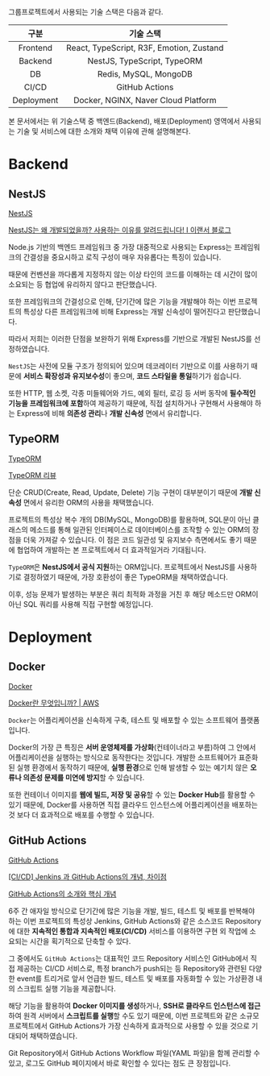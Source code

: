 그룹프로젝트에서 사용되는 기술 스택은 다음과 같다.

|    구분    |                기술 스택                 |
| :--------: | :--------------------------------------: |
|  Frontend  | React, TypeScript, R3F, Emotion, Zustand |
|  Backend   |       NestJS, TypeScript, TypeORM        |
|     DB     |          Redis, MySQL, MongoDB           |
|   CI/CD    |              GitHub Actions              |
| Deployment |   Docker, NGINX, Naver Cloud Platform    |

본 문서에서는 위 기술스택 중 백엔드(Backend), 배포(Deployment) 영역에서 사용되는 기술 및 서비스에 대한 소개와 채택 이유에 관해 설명해본다.

# Backend

## NestJS

[NestJS](https://nestjs.com/)

[NestJS는 왜 개발되었을까? 사용하는 이유를 알려드립니다! I 이랜서 블로그](https://www.elancer.co.kr/blog/view?seq=197)

Node.js 기반의 백엔드 프레임워크 중 가장 대중적으로 사용되는 Express는 프레임워크의 간결성을 중요시하고 로직 구성이 매우 자유롭다는 특징이 있습니다.

때문에 컨벤션을 까다롭게 지정하지 않는 이상 타인의 코드를 이해하는 데 시간이 많이 소요되는 등 협업에 유리하지 않다고 판단했습니다.

또한 프레임워크의 간결성으로 인해, 단기간에 많은 기능을 개발해야 하는 이번 프로젝트의 특성상 다른 프레임워크에 비해 Express는 개발 신속성이 떨어진다고 판단했습니다.

따라서 저희는 이러한 단점을 보완하기 위해 Express를 기반으로 개발된 NestJS를 선정하였습니다.

`NestJS`는 사전에 모듈 구조가 정의되어 있으며 데코레이터 기반으로 이를 사용하기 때문에 **서비스 확장성과 유지보수성**이 좋으며, **코드 스타일을 통일**하기가 쉽습니다.

또한 HTTP, 웹 소켓, 각종 미들웨어와 가드, 예외 필터, 로깅 등 서버 동작에 **필수적인 기능을 프레임워크에 포함**하여 제공하기 때문에, 직접 설치하거나 구현해서 사용해야 하는 Express에 비해 **의존성 관리**나 **개발 신속성** 면에서 유리합니다.

## TypeORM

[TypeORM](https://typeorm.io/)

[TypeORM 리뷰](https://velog.io/@leo3179/TypeORM-리뷰)

단순 CRUD(Create, Read, Update, Delete) 기능 구현이 대부분이기 때문에 **개발 신속성** 면에서 유리한 ORM의 사용을 채택했습니다.

프로젝트의 특성상 복수 개의 DB(MySQL, MongoDB)를 활용하며, SQL문이 아닌 클래스의 메소드를 통해 일관된 인터페이스로 데이터베이스를 조작할 수 있는 ORM의 장점을 더욱 가져갈 수 있습니다. 이 점은 코드 일관성 및 유지보수 측면에서도 좋기 때문에 협업하여 개발하는 본 프로젝트에서 더 효과적일거라 기대됩니다.

`TypeORM`은 **NestJS에서 공식 지원**하는 ORM입니다. 프로젝트에서 NestJS를 사용하기로 결정하였기 때문에, 가장 호환성이 좋은 TypeORM을 채택하였습니다.

이후, 성능 문제가 발생하는 부분은 쿼리 최적화 과정을 거친 후 해당 메소드만 ORM이 아닌 SQL 쿼리를 사용해 직접 구현할 예정입니다.

# Deployment

## Docker

[Docker](https://www.docker.com/)

[Docker란 무엇입니까? | AWS](https://aws.amazon.com/ko/docker/)

`Docker`는 어플리케이션을 신속하게 구축, 테스트 및 배포할 수 있는 소프트웨어 플랫폼입니다.

Docker의 가장 큰 특징은 **서버 운영체제를 가상화**(컨테이너라고 부름)하여 그 안에서 어플리케이션을 실행하는 방식으로 동작한다는 것입니다. 개발한 소프트웨어가 표준화된 실행 환경에서 동작하기 때문에, **실행 환경**으로 인해 발생할 수 있는 예기치 않은 **오류나 의존성 문제를 미연에 방지**할 수 있습니다.

또한 컨테이너 이미지를 **웹에 빌드, 저장 및 공유**할 수 있는 **Docker Hub**를 활용할 수 있기 때문에, Docker를 사용하면 직접 클라우드 인스턴스에 어플리케이션을 배포하는 것 보다 더 효과적으로 배포를 수행할 수 있습니다.

## GitHub Actions

[GitHub Actions](https://github.com/features/actions)

[[CI/CD] Jenkins 과 GitHub Actions의 개념, 차이점](https://choseongho93.tistory.com/295)

[GitHub Actions의 소개와 핵심 개념](https://www.daleseo.com/github-actions-basics/)

6주 간 애자일 방식으로 단기간에 많은 기능을 개발, 빌드, 테스트 및 배포를 반복해야 하는 이번 프로젝트의 특성상 Jenkins, GitHub Actions와 같은 소스코드 Repository에 대한 **지속적인 통합과 지속적인 배포(CI/CD)** 서비스를 이용하면 구현 외 작업에 소요되는 시간을 획기적으로 단축할 수 있다.

그 중에서도 `GitHub Actions`는 대표적인 코드 Repository 서비스인 GitHub에서 직접 제공하는 CI/CD 서비스로, 특정 branch가 push되는 등 Repository와 관련된 다양한 event를 트리거로 앞서 언급한 빌드, 테스트 및 배포를 자동화할 수 있는 가상환경 내의 스크립트 실행 기능을 제공합니다.

해당 기능을 활용하여 **Docker 이미지를 생성**하거나, **SSH로 클라우드 인스턴스에 접근**하여 원격 서버에서 **스크립트를 실행**할 수도 있기 때문에, 이번 프로젝트와 같은 소규모 프로젝트에서 GitHub Actions가 가장 신속하게 효과적으로 사용할 수 있을 것으로 기대되어 채택하였습니다.

Git Repository에서 GitHub Actions Workflow 파일(YAML 파일)을 함께 관리할 수 있고, 로그도 GitHub 페이지에서 바로 확인할 수 있다는 점도 큰 장점입니다.
